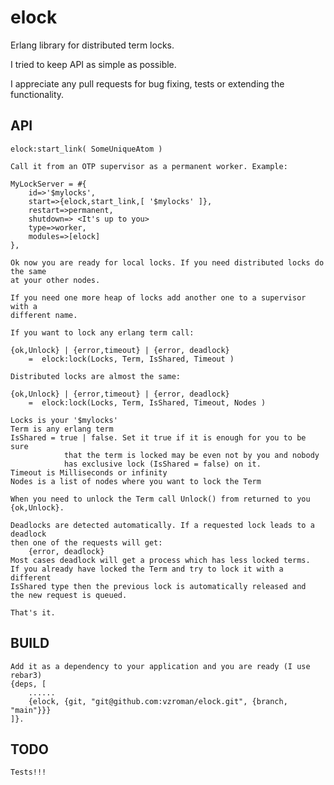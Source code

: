 # elock
Erlang library for distributed term locks.

I tried to keep API as simple as possible.

I appreciate any pull requests for bug fixing, tests or extending the functionality.

API
-----

    elock:start_link( SomeUniqueAtom )
    
    Call it from an OTP supervisor as a permanent worker. Example:
    
    MyLockServer = #{
        id=>'$mylocks',
        start=>{elock,start_link,[ '$mylocks' ]},
        restart=>permanent,
        shutdown=> <It's up to you>
        type=>worker,
        modules=>[elock]
    },
    
    Ok now you are ready for local locks. If you need distributed locks do the same
    at your other nodes.
    
    If you need one more heap of locks add another one to a supervisor with a 
    different name. 
    
    If you want to lock any erlang term call:
    
    {ok,Unlock} | {error,timeout} | {error, deadlock} 
        =  elock:lock(Locks, Term, IsShared, Timeout )

    Distributed locks are almost the same:

    {ok,Unlock} | {error,timeout} | {error, deadlock} 
        =  elock:lock(Locks, Term, IsShared, Timeout, Nodes )

    Locks is your '$mylocks'
    Term is any erlang term
    IsShared = true | false. Set it true if it is enough for you to be sure 
                that the term is locked may be even not by you and nobody 
                has exclusive lock (IsShared = false) on it.
    Timeout is Milliseconds or infinity
    Nodes is a list of nodes where you want to lock the Term

    When you need to unlock the Term call Unlock() from returned to you {ok,Unlock}.

    Deadlocks are detected automatically. If a requested lock leads to a deadlock 
    then one of the requests will get:
        {error, deadlock}
    Most cases deadlock will get a process which has less locked terms.
    If you already have locked the Term and try to lock it with a different 
    IsShared type then the previous lock is automatically released and 
    the new request is queued.

    That's it.
    
    
    
BUILD
-----
    Add it as a dependency to your application and you are ready (I use rebar3)
    {deps, [
        ......
        {elock, {git, "git@github.com:vzroman/elock.git", {branch, "main"}}}
    ]}.

TODO
-----
    Tests!!!
    
